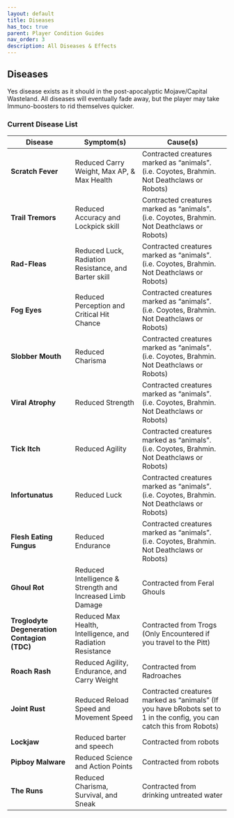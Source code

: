 ```yaml
---
layout: default
title: Diseases
has_toc: true
parent: Player Condition Guides
nav_order: 3
description: All Diseases & Effects
---
```


## **Diseases**

Yes disease exists as it should in the post-apocalyptic Mojave/Capital Wasteland. All diseases will eventually fade away, but the player may take Immuno-boosters to rid themselves quicker.

### **Current Disease List**

|Disease|Symptom(s)|Cause(s)|
|--|--|--|
|**Scratch Fever**|Reduced Carry Weight, Max AP, & Max Health|Contracted creatures marked as “animals”. (i.e. Coyotes, Brahmin. Not Deathclaws or Robots)|
|**Trail Tremors**|Reduced Accuracy and Lockpick skill|Contracted creatures marked as “animals”. (i.e. Coyotes, Brahmin. Not Deathclaws or Robots)|
|**Rad-Fleas**|Reduced Luck, Radiation Resistance, and Barter skill|Contracted creatures marked as “animals”. (i.e. Coyotes, Brahmin. Not Deathclaws or Robots)|
|**Fog Eyes**|Reduced Perception and Critical Hit Chance|Contracted creatures marked as “animals”. (i.e. Coyotes, Brahmin. Not Deathclaws or Robots)|
|**Slobber Mouth**|Reduced Charisma|Contracted creatures marked as “animals”. (i.e. Coyotes, Brahmin. Not Deathclaws or Robots)|
|**Viral Atrophy**|Reduced Strength|Contracted creatures marked as “animals”. (i.e. Coyotes, Brahmin. Not Deathclaws or Robots)|
|**Tick Itch**|Reduced Agility|Contracted creatures marked as “animals”. (i.e. Coyotes, Brahmin. Not Deathclaws or Robots)|
|**Infortunatus**|Reduced Luck|Contracted creatures marked as “animals”. (i.e. Coyotes, Brahmin. Not Deathclaws or Robots)|
|**Flesh Eating Fungus**|Reduced Endurance|Contracted creatures marked as “animals”. (i.e. Coyotes, Brahmin. Not Deathclaws or Robots)|
|**Ghoul Rot**|Reduced Intelligence & Strength and Increased Limb Damage|Contracted from Feral Ghouls|
|**Troglodyte Degeneration Contagion (TDC)**|Reduced Max Health, Intelligence, and Radiation Resistance|Contracted from Trogs (Only Encountered if you travel to the Pitt)|
|**Roach Rash**|Reduced Agility, Endurance, and Carry Weight|Contracted from Radroaches|
|**Joint Rust**|Reduced Reload Speed and Movement Speed|Contracted creatures marked as “animals” (If you have bRobots set to 1 in the config, you can catch this from Robots)|
|**Lockjaw**|Reduced barter and speech|Contracted from robots|
|**Pipboy Malware**|Reduced Science and Action Points|Contracted from robots|
|**The Runs**|Reduced Charisma, Survival, and Sneak|Contracted from drinking untreated water|
